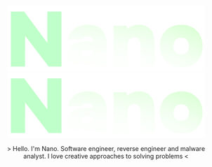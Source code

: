 <p align="center">
  <img alt="btb-logo" src="./Images/logo.png#gh-dark-mode-only" width="450" />
   <img alt="btb-logo" src="./Images/logo.png#gh-light-mode-only" width="450" />
</p>

<p align="center">
> Hello. I'm Nano. Software engineer, reverse engineer and malware analyst. I love creative approaches to solving problems <
</p>
